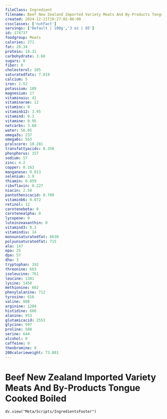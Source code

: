 ```yaml
---
fileClass: Ingredient
filename: Beef New Zealand Imported Variety Meats And By-Products Tongue Cooked Boiled
created: 2024-12-21T19:27:02-06:00
cssclasses: ['nutFact']
servings: ['Default | 100g','3 oz | 85']
id: 174737
foodgroup: Meats
calories: 271
fat: 20.34
protein: 18.31
carbohydrate: 3.68
sugars: 0
fiber: 0
cholesterol: 105
saturatedfats: 7.019
calcium: 5
iron: 2.52
potassium: 189
magnesium: 17
vitaminaiu: 42
vitaminarae: 12
vitaminc: 0
vitaminb12: 3.95
vitamind: 0.3
vitamine: 0.95
netcarbs: 3.68
water: 56.95
omega3s: 237
omega6s: 563
pralscore: 10.281
transfattyacids: 0.358
phosphorus: 157
sodium: 57
zinc: 4.2
copper: 0.163
manganese: 0.013
selenium: 3.9
thiamin: 0.059
riboflavin: 0.227
niacin: 2.58
pantothenicacid: 0.709
vitaminb6: 0.072
retinol: 12
carotenebeta: 0
carotenealpha: 0
lycopene: 0
luteinzeaxanthin: 0
vitamind3: 0.3
vitamindiu: 14
monounsaturatedfat: 6630
polyunsaturatedfat: 715
ala: 147
epa: 25
dpa: 57
dha: 3
tryptophan: 192
threonine: 663
isoleucine: 761
leucine: 1381
lysine: 1450
methionine: 602
phenylalanine: 712
tyrosine: 616
valine: 808
arginine: 1204
histidine: 660
alanine: 953
glutamicacid: 2553
glycine: 997
proline: 588
serine: 644
alcohol: 0
caffeine: 0
theobromine: 0
200calorieweight: 73.801
---
```


# Beef New Zealand Imported Variety Meats And By-Products Tongue Cooked Boiled

```dataviewjs
dv.view("Meta/Scripts/IngredientsFooter")
```